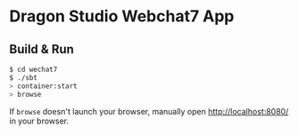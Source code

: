 # Dragon Studio Webchat7 App #

## Build & Run ##

```sh
$ cd wechat7
$ ./sbt
> container:start
> browse
```

If `browse` doesn't launch your browser, manually open [http://localhost:8080/](http://localhost:8080/) in your browser.
